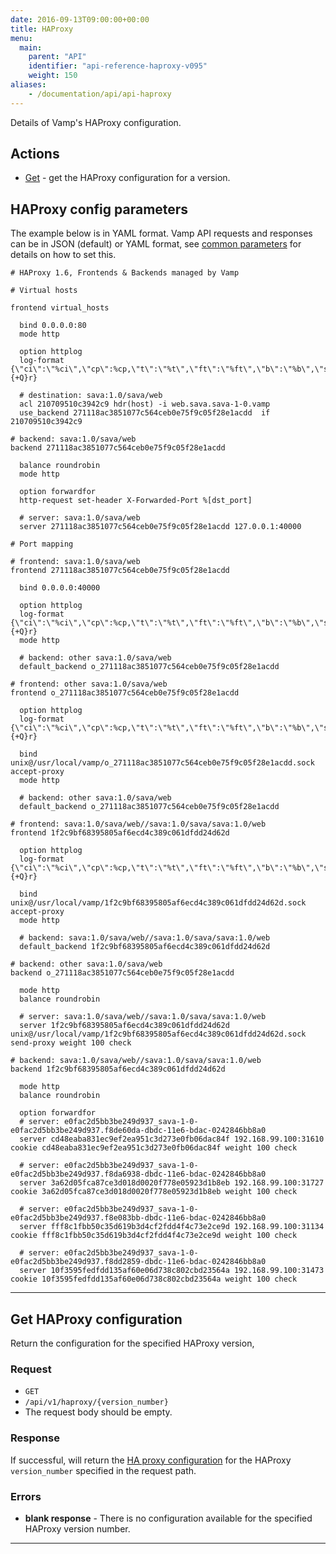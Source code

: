 ```yaml
---
date: 2016-09-13T09:00:00+00:00
title: HAProxy
menu:
  main:
    parent: "API"
    identifier: "api-reference-haproxy-v095"
    weight: 150
aliases:
    - /documentation/api/api-haproxy
---
```


Details of Vamp's HAProxy configuration. 
	
## Actions

 * [Get](/documentation/api/v0.9.5/api-haproxy/#get-haproxy-configuration) - get the HAProxy configuration for a version.

## HAProxy config parameters

The example below is in YAML format. Vamp API requests and responses can be in JSON (default) or YAML format, see [common parameters](/documentation/api/v0.9.5/using-the-api) for details on how to set this. 

```
# HAProxy 1.6, Frontends & Backends managed by Vamp

# Virtual hosts

frontend virtual_hosts

  bind 0.0.0.0:80
  mode http

  option httplog
  log-format {\"ci\":\"%ci\",\"cp\":%cp,\"t\":\"%t\",\"ft\":\"%ft\",\"b\":\"%b\",\"s\":\"%s\",\"Tq\":%Tq,\"Tw\":%Tw,\"Tc\":%Tc,\"Tr\":%Tr,\"Tt\":%Tt,\"ST\":%ST,\"B\":%B,\"CC\":\"%CC\",\"CS\":\"%CS\",\"tsc\":\"%tsc\",\"ac\":%ac,\"fc\":%fc,\"bc\":%bc,\"sc\":%sc,\"rc\":%rc,\"sq\":%sq,\"bq\":%bq,\"hr\":\"%hr\",\"hs\":\"%hs\",\"r\":%{+Q}r}
  
  # destination: sava:1.0/sava/web
  acl 210709510c3942c9 hdr(host) -i web.sava.sava-1-0.vamp
  use_backend 271118ac3851077c564ceb0e75f9c05f28e1acdd  if 210709510c3942c9  
  
# backend: sava:1.0/sava/web
backend 271118ac3851077c564ceb0e75f9c05f28e1acdd

  balance roundrobin
  mode http

  option forwardfor
  http-request set-header X-Forwarded-Port %[dst_port]
  
  # server: sava:1.0/sava/web
  server 271118ac3851077c564ceb0e75f9c05f28e1acdd 127.0.0.1:40000
  
# Port mapping

# frontend: sava:1.0/sava/web
frontend 271118ac3851077c564ceb0e75f9c05f28e1acdd
  
  bind 0.0.0.0:40000
  
  option httplog
  log-format {\"ci\":\"%ci\",\"cp\":%cp,\"t\":\"%t\",\"ft\":\"%ft\",\"b\":\"%b\",\"s\":\"%s\",\"Tq\":%Tq,\"Tw\":%Tw,\"Tc\":%Tc,\"Tr\":%Tr,\"Tt\":%Tt,\"ST\":%ST,\"B\":%B,\"CC\":\"%CC\",\"CS\":\"%CS\",\"tsc\":\"%tsc\",\"ac\":%ac,\"fc\":%fc,\"bc\":%bc,\"sc\":%sc,\"rc\":%rc,\"sq\":%sq,\"bq\":%bq,\"hr\":\"%hr\",\"hs\":\"%hs\",\"r\":%{+Q}r}
  mode http

  # backend: other sava:1.0/sava/web
  default_backend o_271118ac3851077c564ceb0e75f9c05f28e1acdd

# frontend: other sava:1.0/sava/web
frontend o_271118ac3851077c564ceb0e75f9c05f28e1acdd
  
  option httplog
  log-format {\"ci\":\"%ci\",\"cp\":%cp,\"t\":\"%t\",\"ft\":\"%ft\",\"b\":\"%b\",\"s\":\"%s\",\"Tq\":%Tq,\"Tw\":%Tw,\"Tc\":%Tc,\"Tr\":%Tr,\"Tt\":%Tt,\"ST\":%ST,\"B\":%B,\"CC\":\"%CC\",\"CS\":\"%CS\",\"tsc\":\"%tsc\",\"ac\":%ac,\"fc\":%fc,\"bc\":%bc,\"sc\":%sc,\"rc\":%rc,\"sq\":%sq,\"bq\":%bq,\"hr\":\"%hr\",\"hs\":\"%hs\",\"r\":%{+Q}r}
  
  bind unix@/usr/local/vamp/o_271118ac3851077c564ceb0e75f9c05f28e1acdd.sock accept-proxy
  mode http

  # backend: other sava:1.0/sava/web
  default_backend o_271118ac3851077c564ceb0e75f9c05f28e1acdd

# frontend: sava:1.0/sava/web//sava:1.0/sava/sava:1.0/web
frontend 1f2c9bf68395805af6ecd4c389c061dfdd24d62d
  
  option httplog
  log-format {\"ci\":\"%ci\",\"cp\":%cp,\"t\":\"%t\",\"ft\":\"%ft\",\"b\":\"%b\",\"s\":\"%s\",\"Tq\":%Tq,\"Tw\":%Tw,\"Tc\":%Tc,\"Tr\":%Tr,\"Tt\":%Tt,\"ST\":%ST,\"B\":%B,\"CC\":\"%CC\",\"CS\":\"%CS\",\"tsc\":\"%tsc\",\"ac\":%ac,\"fc\":%fc,\"bc\":%bc,\"sc\":%sc,\"rc\":%rc,\"sq\":%sq,\"bq\":%bq,\"hr\":\"%hr\",\"hs\":\"%hs\",\"r\":%{+Q}r}
  
  bind unix@/usr/local/vamp/1f2c9bf68395805af6ecd4c389c061dfdd24d62d.sock accept-proxy
  mode http

  # backend: sava:1.0/sava/web//sava:1.0/sava/sava:1.0/web
  default_backend 1f2c9bf68395805af6ecd4c389c061dfdd24d62d

# backend: other sava:1.0/sava/web
backend o_271118ac3851077c564ceb0e75f9c05f28e1acdd

  mode http
  balance roundrobin
  
  # server: sava:1.0/sava/web//sava:1.0/sava/sava:1.0/web
  server 1f2c9bf68395805af6ecd4c389c061dfdd24d62d unix@/usr/local/vamp/1f2c9bf68395805af6ecd4c389c061dfdd24d62d.sock send-proxy weight 100 check 
  
# backend: sava:1.0/sava/web//sava:1.0/sava/sava:1.0/web
backend 1f2c9bf68395805af6ecd4c389c061dfdd24d62d

  mode http
  balance roundrobin
  
  option forwardfor
  # server: e0fac2d5bb3be249d937_sava-1-0-e0fac2d5bb3be249d937.f8de60da-dbdc-11e6-bdac-0242846bb8a0
  server cd48eaba831ec9ef2ea951c3d273e0fb06dac84f 192.168.99.100:31610 cookie cd48eaba831ec9ef2ea951c3d273e0fb06dac84f weight 100 check  
  
  # server: e0fac2d5bb3be249d937_sava-1-0-e0fac2d5bb3be249d937.f8da6938-dbdc-11e6-bdac-0242846bb8a0
  server 3a62d05fca87ce3d018d0020f778e05923d1b8eb 192.168.99.100:31727 cookie 3a62d05fca87ce3d018d0020f778e05923d1b8eb weight 100 check  
  
  # server: e0fac2d5bb3be249d937_sava-1-0-e0fac2d5bb3be249d937.f8e083bb-dbdc-11e6-bdac-0242846bb8a0
  server fff8c1fbb50c35d619b3d4cf2fdd4f4c73e2ce9d 192.168.99.100:31134 cookie fff8c1fbb50c35d619b3d4cf2fdd4f4c73e2ce9d weight 100 check  
  
  # server: e0fac2d5bb3be249d937_sava-1-0-e0fac2d5bb3be249d937.f8dd2859-dbdc-11e6-bdac-0242846bb8a0
  server 10f3595fedfdd135af60e06d738c802cbd23564a 192.168.99.100:31473 cookie 10f3595fedfdd135af60e06d738c802cbd23564a weight 100 check  
```

------------------

## Get HAProxy configuration

Return the configuration for the specified HAProxy version,

### Request

* `GET` 
* `/api/v1/haproxy/{version_number}`
* The request body should be empty.

### Response
If successful, will return the [HA proxy configuration](/documentation/api/v0.9.5/api-haproxy/#haproxy-config-parameters) for the HAProxy `version_number` specified in the request path. 

### Errors
* **blank response** - There is no configuration available for the specified HAProxy version number.

------------------
